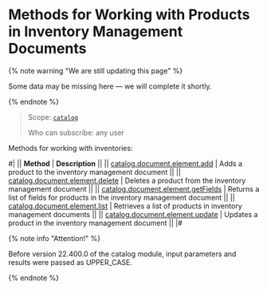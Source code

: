 # Methods for Working with Products in Inventory Management Documents

{% note warning "We are still updating this page" %}

Some data may be missing here — we will complete it shortly.

{% endnote %}

> Scope: [`catalog`](../../../scopes/permissions.md)
>
> Who can subscribe: any user

Methods for working with inventories:

#|
|| **Method** | **Description** ||
|| [catalog.document.element.add](./catalog-document-element-add.md) | Adds a product to the inventory management document ||
|| [catalog.document.element.delete](./catalog-document-element-delete.md) | Deletes a product from the inventory management document ||
|| [catalog.document.element.getFields](./catalog-document-element-get-fields.md) | Returns a list of fields for products in the inventory management document ||
|| [catalog.document.element.list](./catalog-document-element-list.md) | Retrieves a list of products in inventory management documents ||
|| [catalog.document.element.update](./catalog-document-element-update.md) | Updates a product in the inventory management document ||
|#

{% note info "Attention!" %}

Before version 22.400.0 of the catalog module, input parameters and results were passed as UPPER_CASE.

{% endnote %}